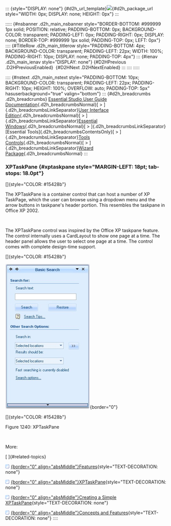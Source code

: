 ::: {style="DISPLAY: none"}
[](ms-xhelp:///?Id=d2h_url_template){#d2h_url_template}![](!package_url!){#d2h_package_url style="WIDTH: 0px; DISPLAY: none; HEIGHT: 0px"}
:::

::::: {#nsbanner .d2h_main_nsbanner style="BORDER-BOTTOM: #999999 1px solid; POSITION: relative; PADDING-BOTTOM: 0px; BACKGROUND-COLOR: transparent; PADDING-LEFT: 0px; PADDING-RIGHT: 0px; DISPLAY: none; BORDER-TOP: #999999 1px solid; PADDING-TOP: 0px; LEFT: 0px"}
:::: {#TitleRow .d2h_main_titlerow style="PADDING-BOTTOM: 4px; BACKGROUND-COLOR: transparent; PADDING-LEFT: 22px; WIDTH: 100%; PADDING-RIGHT: 10px; DISPLAY: none; PADDING-TOP: 4px"}
::: {#ienav .d2h_main_ienav style="DISPLAY: none"}
[](ms-xhelp:///?Id=0fd5a237-03c2-473a-a5d3-7fbf74ec9936){#D2HPrevious .D2HPreviousEnabled}  [](ms-xhelp:///?Id=3924d5b0-4d0c-4414-8a28-3ef59d0af109){#D2HNext .D2HNextEnabled}
:::
::::
:::::

:::: {#nstext .d2h_main_nstext style="PADDING-BOTTOM: 10px; BACKGROUND-COLOR: transparent; PADDING-LEFT: 22px; PADDING-RIGHT: 10px; HEIGHT: 100%; OVERFLOW: auto; PADDING-TOP: 5px" hasuserbackground="true" valign="bottom"}
::: {#d2h_breadcrumbs .d2h_breadcrumbs}
[Essential Studio User Guide Documentation](ms-xhelp:///?Id=12457748-09e3-4d74-a240-8e049cedf030){.d2h_breadcrumbsNormal}[ \> ]{.d2h_breadcrumbsLinkSeparator}[User Interface Edition](ms-xhelp:///?Id=c29296b7-531c-413b-a0ec-488ca1f7f669){.d2h_breadcrumbsNormal}[ \> ]{.d2h_breadcrumbsLinkSeparator}[Essential Windows](ms-xhelp:///?Id=e60759d8-47a4-4570-9d7a-16a68d63f2ea){.d2h_breadcrumbsNormal}[ \> ]{.d2h_breadcrumbsLinkSeparator}[Essential Tools]{.d2h_breadcrumbsContentsOnly}[ \> ]{.d2h_breadcrumbsLinkSeparator}[Tools Controls](ms-xhelp:///?Id=13c3c4f4-9d16-4b69-93f2-7e98eec67452){.d2h_breadcrumbsNormal}[ \> ]{.d2h_breadcrumbsLinkSeparator}[Wizard Package](ms-xhelp:///?Id=f9430ac2-35c2-4bdf-af47-b02841abbc22){.d2h_breadcrumbsNormal}
:::

### XPTaskPane {#xptaskpane style="MARGIN-LEFT: 18pt; tab-stops: 18.0pt"}

[]{style="COLOR: #15428b"} 

The XPTaskPane is a container control that can host a number of XP TaskPage, which the user can browse using a dropdown menu and the arrow buttons in taskpane\'s header portion. This resembles the taskpane in Office XP 2002.

 

The XPTaskPane control was inspired by the Office XP taskpane feature. The control internally uses a CardLayout to show one page at a time. The header panel allows the user to select one page at a time. The control comes with complete design-time support.

[]{style="COLOR: #15428b"} 

![](ImagesExt/image76_1213.jpg){border="0"}

[]{style="COLOR: #15428b"} 

Figure 1240: XPTaskPane

 

More:

[ ]{#related-topics}

[![](button.gif){border="0" align="absMiddle"}Features](ms-xhelp:///?Id=b0c435c7-92b4-4e82-8640-42057a8125f2){style="TEXT-DECORATION: none"}

[![](button.gif){border="0" align="absMiddle"}XPTaskPane](ms-xhelp:///?Id=fc6c278e-4068-4c56-903f-8f8296ea0d0f){style="TEXT-DECORATION: none"}

[![](button.gif){border="0" align="absMiddle"}Creating a Simple XPTaskPane](ms-xhelp:///?Id=da17f0f9-97ed-4da1-ac80-f94c101e205d){style="TEXT-DECORATION: none"}

[![](button.gif){border="0" align="absMiddle"}Concepts and Features](ms-xhelp:///?Id=6cae4eb0-5dba-466b-813a-d8c0ceeb7840){style="TEXT-DECORATION: none"}
::::
